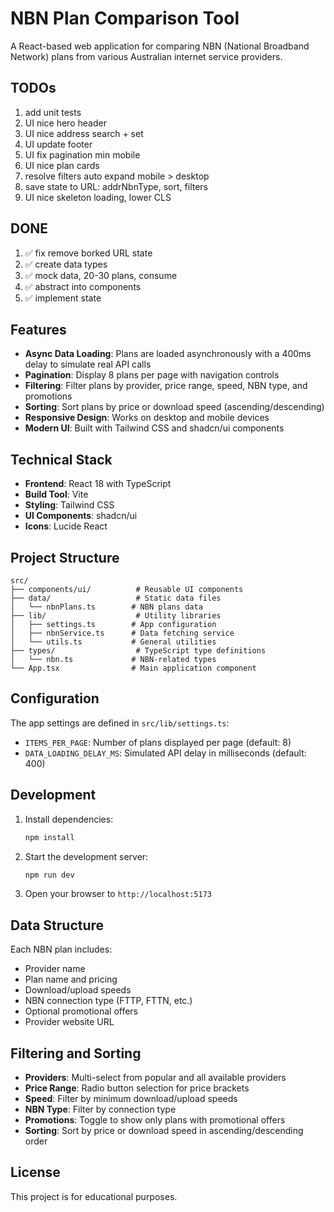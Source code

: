 # NBN Plan Comparison Tool

A React-based web application for comparing NBN (National Broadband Network) plans from various Australian internet service providers.

## TODOs

1. add unit tests
1. UI nice hero header
1. UI nice address search + set
1. UI update footer
1. UI fix pagination min mobile
1. UI nice plan cards
1. resolve filters auto expand mobile > desktop
1. save state to URL: addrNbnType, sort, filters
1. UI nice skeleton loading, lower CLS

## DONE

1. ✅ fix remove borked URL state
1. ✅ create data types
1. ✅ mock data, 20-30 plans, consume
1. ✅ abstract into components
1. ✅ implement state

## Features

- **Async Data Loading**: Plans are loaded asynchronously with a 400ms delay to simulate real API calls
- **Pagination**: Display 8 plans per page with navigation controls
- **Filtering**: Filter plans by provider, price range, speed, NBN type, and promotions
- **Sorting**: Sort plans by price or download speed (ascending/descending)
- **Responsive Design**: Works on desktop and mobile devices
- **Modern UI**: Built with Tailwind CSS and shadcn/ui components

## Technical Stack

- **Frontend**: React 18 with TypeScript
- **Build Tool**: Vite
- **Styling**: Tailwind CSS
- **UI Components**: shadcn/ui
- **Icons**: Lucide React

## Project Structure

```
src/
├── components/ui/          # Reusable UI components
├── data/                   # Static data files
│   └── nbnPlans.ts        # NBN plans data
├── lib/                    # Utility libraries
│   ├── settings.ts        # App configuration
│   ├── nbnService.ts      # Data fetching service
│   └── utils.ts           # General utilities
├── types/                  # TypeScript type definitions
│   └── nbn.ts             # NBN-related types
└── App.tsx                # Main application component
```

## Configuration

The app settings are defined in `src/lib/settings.ts`:

- `ITEMS_PER_PAGE`: Number of plans displayed per page (default: 8)
- `DATA_LOADING_DELAY_MS`: Simulated API delay in milliseconds (default: 400)

## Development

1. Install dependencies:

   ```bash
   npm install
   ```

2. Start the development server:

   ```bash
   npm run dev
   ```

3. Open your browser to `http://localhost:5173`

## Data Structure

Each NBN plan includes:

- Provider name
- Plan name and pricing
- Download/upload speeds
- NBN connection type (FTTP, FTTN, etc.)
- Optional promotional offers
- Provider website URL

## Filtering and Sorting

- **Providers**: Multi-select from popular and all available providers
- **Price Range**: Radio button selection for price brackets
- **Speed**: Filter by minimum download/upload speeds
- **NBN Type**: Filter by connection type
- **Promotions**: Toggle to show only plans with promotional offers
- **Sorting**: Sort by price or download speed in ascending/descending order

## License

This project is for educational purposes.
